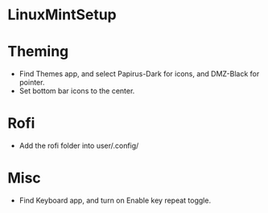 # LinuxMintSetup

# Theming
- Find Themes app, and select Papirus-Dark for icons, and DMZ-Black for pointer.
- Set bottom bar icons to the center.

# Rofi
- Add the rofi folder into user/.config/

# Misc
- Find Keyboard app, and turn on Enable key repeat toggle.
